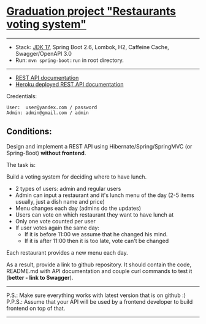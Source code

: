 [Graduation project "Restaurants voting system"](https://github.com/tsvvct/restaurantVoting)
===============================

-------------------------------------------------------------
- Stack: [JDK 17](http://jdk.java.net/17/), Spring Boot 2.6, Lombok, H2, Caffeine Cache, Swagger/OpenAPI 3.0
- Run: `mvn spring-boot:run` in root directory.
-----------------------------------------------------
- [REST API documentation](http://localhost:8080/swagger-ui.html)
- [Heroku deployed REST API documentation](https://tsvvct-restaurant-voting.herokuapp.com/swagger-ui.html)

Credentials:
```
User:  user@yandex.com / password
Admin: admin@gmail.com / admin
```
Conditions:
----
Design and implement a REST API using Hibernate/Spring/SpringMVC (or Spring-Boot) **without frontend**.

The task is:

Build a voting system for deciding where to have lunch.

* 2 types of users: admin and regular users
* Admin can input a restaurant and it's lunch menu of the day (2-5 items usually, just a dish name and price)
* Menu changes each day (admins do the updates)
* Users can vote on which restaurant they want to have lunch at
* Only one vote counted per user
* If user votes again the same day:
    - If it is before 11:00 we assume that he changed his mind.
    - If it is after 11:00 then it is too late, vote can't be changed

Each restaurant provides a new menu each day.

As a result, provide a link to github repository. It should contain the code, README.md with API documentation and couple curl commands to test it (**better - link to Swagger**).

-----------------------------
P.S.: Make sure everything works with latest version that is on github :)  
P.P.S.: Assume that your API will be used by a frontend developer to build frontend on top of that.

-----------------------------